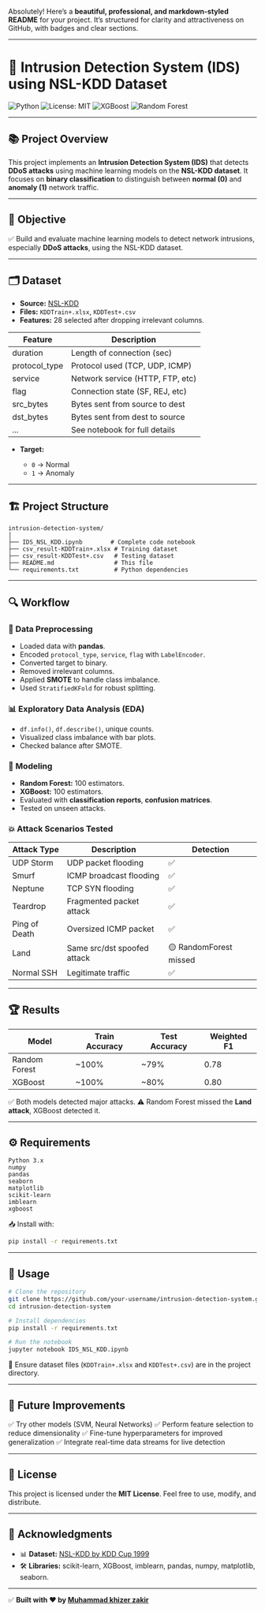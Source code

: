 Absolutely! Here’s a **beautiful, professional, and markdown-styled README** for your project.
It’s structured for clarity and attractiveness on GitHub, with badges and clear sections.

---

# 🚀 Intrusion Detection System (IDS) using NSL-KDD Dataset

![Python](https://img.shields.io/badge/Python-3.x-blue?logo=python)
![License: MIT](https://img.shields.io/badge/License-MIT-yellow.svg)
![XGBoost](https://img.shields.io/badge/XGBoost-0.90+-green)
![Random Forest](https://img.shields.io/badge/Random%20Forest-Scikit--Learn-brightgreen)

---

## 📚 Project Overview

This project implements an **Intrusion Detection System (IDS)** that detects **DDoS attacks** using machine learning models on the **NSL-KDD dataset**.
It focuses on **binary classification** to distinguish between **normal (0)** and **anomaly (1)** network traffic.

---

## 🎯 Objective

✅ Build and evaluate machine learning models to detect network intrusions, especially **DDoS attacks**, using the NSL-KDD dataset.

---

## 🗂️ Dataset

* **Source:** [NSL-KDD](https://www.unb.ca/cic/datasets/nsl.html)
* **Files:** `KDDTrain+.xlsx`, `KDDTest+.csv`
* **Features:** 28 selected after dropping irrelevant columns.

| Feature        | Description                      |
| -------------- | -------------------------------- |
| duration       | Length of connection (sec)       |
| protocol\_type | Protocol used (TCP, UDP, ICMP)   |
| service        | Network service (HTTP, FTP, etc) |
| flag           | Connection state (SF, REJ, etc)  |
| src\_bytes     | Bytes sent from source to dest   |
| dst\_bytes     | Bytes sent from dest to source   |
| ...            | See notebook for full details    |

* **Target:**

  * `0` → Normal
  * `1` → Anomaly

---

## 🏗️ Project Structure

```
intrusion-detection-system/
│
├── IDS_NSL_KDD.ipynb        # Complete code notebook
├── csv_result-KDDTrain+.xlsx # Training dataset
├── csv_result-KDDTest+.csv   # Testing dataset
├── README.md                 # This file
└── requirements.txt          # Python dependencies
```

---

## 🔍 Workflow

### 🧹 Data Preprocessing

* Loaded data with **pandas**.
* Encoded `protocol_type`, `service`, `flag` with `LabelEncoder`.
* Converted target to binary.
* Removed irrelevant columns.
* Applied **SMOTE** to handle class imbalance.
* Used `StratifiedKFold` for robust splitting.

### 📊 Exploratory Data Analysis (EDA)

* `df.info()`, `df.describe()`, unique counts.
* Visualized class imbalance with bar plots.
* Checked balance after SMOTE.

### 🤖 Modeling

* **Random Forest:** 100 estimators.
* **XGBoost:** 100 estimators.
* Evaluated with **classification reports**, **confusion matrices**.
* Tested on unseen attacks.

### 💥 Attack Scenarios Tested

| Attack Type   | Description                 | Detection              |
| ------------- | --------------------------- | ---------------------- |
| UDP Storm     | UDP packet flooding         | ✅                      |
| Smurf         | ICMP broadcast flooding     | ✅                      |
| Neptune       | TCP SYN flooding            | ✅                      |
| Teardrop      | Fragmented packet attack    | ✅                      |
| Ping of Death | Oversized ICMP packet       | ✅                      |
| Land          | Same src/dst spoofed attack | 🟡 RandomForest missed |
| Normal SSH    | Legitimate traffic          | ✅                      |

---

## 🏆 Results

| Model         | Train Accuracy | Test Accuracy | Weighted F1 |
| ------------- | -------------- | ------------- | ----------- |
| Random Forest | \~100%         | \~79%         | 0.78        |
| XGBoost       | \~100%         | \~80%         | 0.80        |

✅ Both models detected major attacks.
⚠ Random Forest missed the **Land attack**, XGBoost detected it.

---

## ⚙️ Requirements

```
Python 3.x
numpy
pandas
seaborn
matplotlib
scikit-learn
imblearn
xgboost
```

📥 Install with:

```bash
pip install -r requirements.txt
```

---

## 🚀 Usage

```bash
# Clone the repository
git clone https://github.com/your-username/intrusion-detection-system.git
cd intrusion-detection-system

# Install dependencies
pip install -r requirements.txt

# Run the notebook
jupyter notebook IDS_NSL_KDD.ipynb
```

📂 Ensure dataset files (`KDDTrain+.xlsx` and `KDDTest+.csv`) are in the project directory.

---

## 🚀 Future Improvements

✅ Try other models (SVM, Neural Networks)
✅ Perform feature selection to reduce dimensionality
✅ Fine-tune hyperparameters for improved generalization
✅ Integrate real-time data streams for live detection

---

## 📜 License

This project is licensed under the **MIT License**.
Feel free to use, modify, and distribute.

---

## 🙏 Acknowledgments

* 📊 **Dataset:** [NSL-KDD by KDD Cup 1999](https://www.unb.ca/cic/datasets/nsl.html)
* 🛠 **Libraries:** scikit-learn, XGBoost, imblearn, pandas, numpy, matplotlib, seaborn.

---

✅ **Built with ❤️ by [Muhammad khizer zakir](https://github.com/Khizer-Data)**


